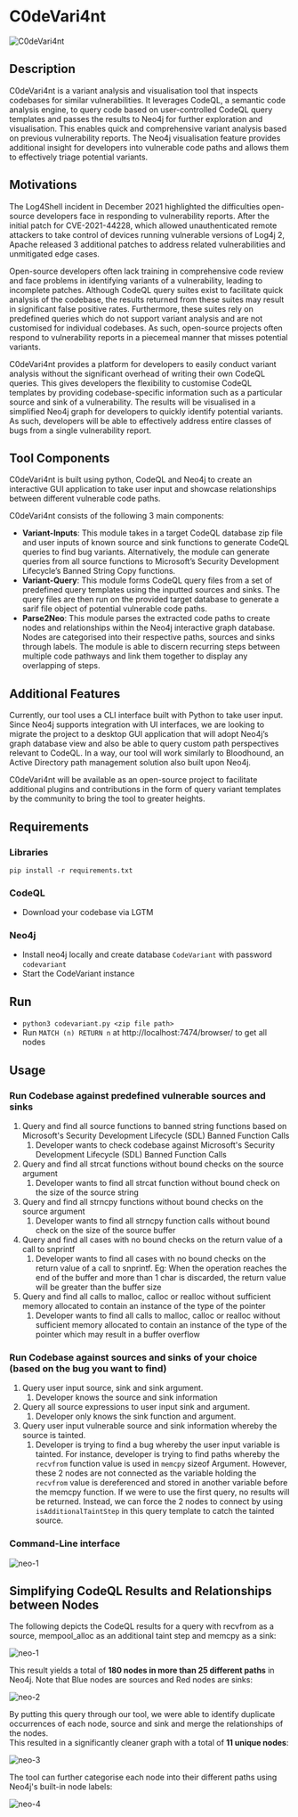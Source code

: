# C0deVari4nt 
![C0deVari4nt](https://github.com/whitesquirrell/C0deVari4nt/blob/main/images/icon.png) 

## Description
C0deVari4nt is a variant analysis and visualisation tool that inspects codebases for similar vulnerabilities. It leverages CodeQL, a semantic code analysis engine, to query code based on user-controlled CodeQL query templates and passes the results to Neo4j for further exploration and visualisation. This enables quick and comprehensive variant analysis based on previous vulnerability reports. The Neo4j visualisation feature provides additional insight for developers into vulnerable code paths and allows them to effectively triage potential variants.

## Motivations
The Log4Shell incident in December 2021 highlighted the difficulties open-source developers face in responding to vulnerability reports. After the initial patch for CVE-2021-44228, which allowed unauthenticated remote attackers to take control of devices running vulnerable versions of Log4j 2, Apache released 3 additional patches to address related vulnerabilities and unmitigated edge cases.

Open-source developers often lack training in comprehensive code review and face problems in identifying variants of a vulnerability, leading to incomplete patches. Although CodeQL query suites exist to facilitate quick analysis of the codebase, the results returned from these suites may result in significant false positive rates. Furthermore, these suites rely on predefined queries which do not support variant analysis and are not customised for individual codebases. As such, open-source projects often respond to vulnerability reports in a piecemeal manner that misses potential variants.

C0deVari4nt provides a platform for developers to easily conduct variant analysis without the significant overhead of writing their own CodeQL queries. This gives developers the flexibility to customise CodeQL templates by providing codebase-specific information such as a particular source and sink of a vulnerability. The results will be visualised in a simplified Neo4j graph for developers to quickly identify potential variants. As such, developers will be able to effectively address entire classes of bugs from a single vulnerability report.

## Tool Components 
C0deVari4nt is built using python, CodeQL and Neo4j to create an interactive GUI application to take user input and showcase relationships between different vulnerable code paths.

C0deVari4nt consists of the following 3 main components:  
- **Variant-Inputs**: This module takes in a target CodeQL database zip file and user inputs of known source and sink functions to generate CodeQL queries to find bug variants. Alternatively, the module can generate queries from all source functions to Microsoft’s Security Development Lifecycle’s Banned String Copy functions. 
- **Variant-Query**: This module forms CodeQL query files from a set of predefined query templates using the inputted sources and sinks. The query files are then run on the provided target database to generate a sarif file object of potential vulnerable code paths.
- **Parse2Neo**: This module parses the extracted code paths to create nodes and relationships within the Neo4j interactive graph database. Nodes are categorised into their respective paths, sources and sinks through labels. The module is able to discern recurring steps between multiple code pathways and link them together to display any overlapping of steps.  

## Additional Features  
Currently, our tool uses a CLI interface built with Python to take user input. Since Neo4j supports integration with UI interfaces, we are looking to migrate the project to a desktop GUI application that will adopt Neo4j’s graph database view and also be able to query custom path perspectives relevant to CodeQL. In a way, our tool will work similarly to Bloodhound, an Active Directory path management solution also built upon Neo4j.

C0deVari4nt will be available as an open-source project to facilitate additional plugins and contributions in the form of query variant templates by the community to bring the tool to greater heights.

## Requirements
### Libraries
`pip install -r requirements.txt`

### CodeQL
- Download your codebase via LGTM

### Neo4j
- Install neo4j locally and create database `CodeVariant` with password `codevariant`
- Start the CodeVariant instance

## Run
- `python3 codevariant.py <zip file path>`
- Run `MATCH (n) RETURN n` at http://localhost:7474/browser/ to get all nodes

## Usage
### Run Codebase against predefined vulnerable sources and sinks
1. Query and find all source functions to banned string functions based on Microsoft's Security Development Lifecycle (SDL) Banned Function Calls
    1. Developer wants to check codebase against Microsoft's Security Development Lifecycle (SDL) Banned Function Calls
2. Query and find all strcat functions without bound checks on the source argument
    1. Developer wants to find all strcat function without bound check on the size of the source string
3. Query and find all strncpy functions without bound checks on the source argument
    1. Developer wants to find all strncpy function calls without bound check on the size of the source buffer  
4. Query and find all cases with no bound checks on the return value of a call to snprintf
    1. Developer wants to find all cases with no bound checks on the return value of a call to snprintf. Eg: When the operation reaches the end of the buffer and more than 1 char is discarded, the return value will be greater than the buffer size
5. Query and find all calls to malloc, calloc or realloc without sufficient memory allocated to contain an instance of the type of the pointer
    1. Developer wants to find all calls to malloc, calloc or realloc without sufficient memory allocated to contain an instance of the type of the pointer which may result in a buffer overflow

### Run Codebase against sources and sinks of your choice (based on the bug you want to find)
1. Query user input source, sink and sink argument. 
    1. Developer knows the source and sink information
2. Query all source expressions to user input sink and argument.
    1. Developer only knows the sink function and argument.
3. Query user input vulnerable source and sink information whereby the source is tainted.
    1. Developer is trying to find a bug whereby the user input variable is tainted. For instance, developer is trying to find paths whereby the `recvfrom` function value is used in `memcpy` sizeof Argument. However, these 2 nodes are not connected as the variable holding the `recvfrom` value is dereferenced and stored in another variable before the memcpy function. If we were to use the first query, no results will be returned. Instead, we can force the 2 nodes to connect by using `isAdditionalTaintStep` in this query template to catch the tainted source.

### Command-Line interface
![neo-1](https://github.com/whitesquirrell/C0deVari4nt/blob/main/images/CLI.png)  

## Simplifying CodeQL Results and Relationships between Nodes
The following depicts the CodeQL results for a query with recvfrom as a source, mempool_alloc as an additional taint step and memcpy as a sink:

![neo-1](https://github.com/whitesquirrell/C0deVari4nt/blob/main/images/neo-1.png)  

This result yields a total of **180 nodes in more than 25 different paths** in Neo4j. Note that Blue nodes are sources and Red nodes are sinks: 

![neo-2](https://github.com/whitesquirrell/C0deVari4nt/blob/main/images/neo-2.png)  

By putting this query through our tool, we were able to identify duplicate occurrences of each node, source and sink and merge the relationships of the nodes.  
This resulted in a significantly cleaner graph with a total of **11 unique nodes**:

![neo-3](https://github.com/whitesquirrell/C0deVari4nt/blob/main/images/neo-3.png)  

The tool can further categorise each node into their different paths using Neo4j's built-in node labels:

![neo-4](https://github.com/whitesquirrell/C0deVari4nt/blob/main/images/neo-4.png)